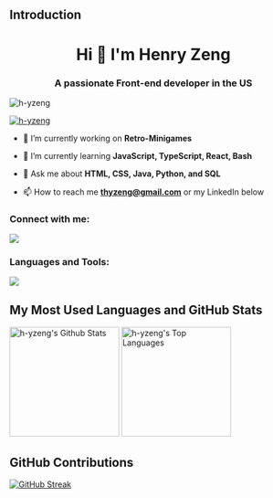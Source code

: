 ## Introduction

<h1 align="center">Hi 👋 I'm Henry Zeng</h1>
<h3 align="center">A passionate Front-end developer in the US</h3>

<p align="left"> <img src="https://komarev.com/ghpvc/?username=h-yzeng&label=Profile%20views&color=0e75b6&style=flat" alt="h-yzeng" /> </p>

<p align="left"> <a href="https://github.com/ryo-ma/github-profile-trophy"><img src="https://github-profile-trophy.vercel.app/?username=h-yzeng&theme=darkhub&margin-w=4" alt="h-yzeng" /></a> </p>

- 🔭 I’m currently working on **Retro-Minigames**

- 🌱 I’m currently learning **JavaScript, TypeScript, React, Bash**

- 💬 Ask me about **HTML, CSS, Java, Python, and SQL**

- 📫 How to reach me **thyzeng@gmail.com** or my LinkedIn below

<h3 align="left">Connect with me:</h3>
<p align="left"> <a href="https://www.linkedin.com/in/hao-yuan-zeng/"><img src="https://skillicons.dev/icons?i=linkedin"> </a> </p>

<h3 align="left">Languages and Tools:</h3>
<p align="left"> <a href="https://github.com/h-yzeng"><img src="https://skillicons.dev/icons?i=css,html,js,java,python,mysql,mongodb,vscode,github"> </a> </p>

## My Most Used Languages and GitHub Stats
  <a href="https://github.com/anuraghazra/github-readme-stats"><img alt="h-yzeng's Github Stats" src="https://h-yzeng-github-readme-stats.vercel.app/api/?username=h-yzeng&show_icons=true&include_all_commits=true&count_private=true&theme=react&hide_border=true&bg_color=1F222E&title_color=F85D7F&icon_color=F8D866" height="192px"/></a>
  <a href="https://github.com/anuraghazra/github-readme-stats"><img alt="h-yzeng's Top Languages" src="https://h-yzeng-github-readme-stats.vercel.app/api/top-langs/?username=h-yzeng&langs_count=8&layout=compact&theme=react&hide_border=true&bg_color=1F222E&title_color=F85D7F&icon_color=F8D866&hide=Jupyter%20Notebook,Roff" height="192px"/></a>
  <br/>


## GitHub Contributions
<p><a href="https://git.io/streak-stats"><img src="https://github-readme-streak-stats.herokuapp.com?user=h-yzeng&theme=dark" alt="GitHub Streak" /></a></p>
